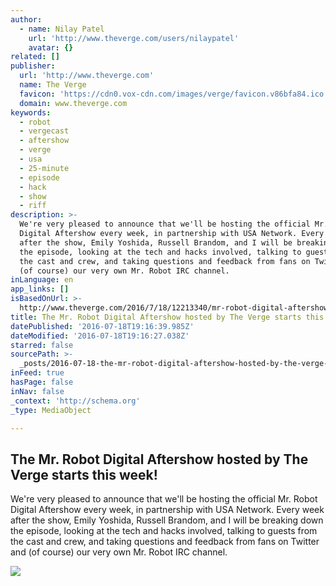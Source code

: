 ```yaml
---
author:
  - name: Nilay Patel
    url: 'http://www.theverge.com/users/nilaypatel'
    avatar: {}
related: []
publisher:
  url: 'http://www.theverge.com'
  name: The Verge
  favicon: 'https://cdn0.vox-cdn.com/images/verge/favicon.v86bfa84.ico'
  domain: www.theverge.com
keywords:
  - robot
  - vergecast
  - aftershow
  - verge
  - usa
  - 25-minute
  - episode
  - hack
  - show
  - riff
description: >-
  We're very pleased to announce that we'll be hosting the official Mr. Robot
  Digital Aftershow every week, in partnership with USA Network. Every week
  after the show, Emily Yoshida, Russell Brandom, and I will be breaking down
  the episode, looking at the tech and hacks involved, talking to guests from
  the cast and crew, and taking questions and feedback from fans on Twitter and
  (of course) our very own Mr. Robot IRC channel.
inLanguage: en
app_links: []
isBasedOnUrl: >-
  http://www.theverge.com/2016/7/18/12213340/mr-robot-digital-aftershow-hosted-by-the-verge-starts-this-week
title: The Mr. Robot Digital Aftershow hosted by The Verge starts this week!
datePublished: '2016-07-18T19:16:39.985Z'
dateModified: '2016-07-18T19:16:27.038Z'
starred: false
sourcePath: >-
  _posts/2016-07-18-the-mr-robot-digital-aftershow-hosted-by-the-verge-starts-t.md
inFeed: true
hasPage: false
inNav: false
_context: 'http://schema.org'
_type: MediaObject

---
```

<article style=""><h1>The Mr. Robot Digital Aftershow hosted by The Verge starts this week!</h1><p>We're very pleased to announce that we'll be hosting the official Mr. Robot Digital Aftershow every week, in partnership with USA Network. Every week after the show, Emily Yoshida, Russell Brandom, and I will be breaking down the episode, looking at the tech and hacks involved, talking to guests from the cast and crew, and taking questions and feedback from fans on Twitter and (of course) our very own Mr. Robot IRC channel.</p><img src="https://cdn0.vox-cdn.com/thumbor/_nzgDsMM6HyZus2ndpGZya3YFT4=/166x0:2715x1434/1600x900/cdn0.vox-cdn.com/uploads/chorus_image/image/50142635/Screen_Shot_2016-07-07_at_4.14.19_PM.0.0.png" /></article>